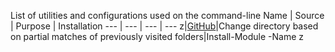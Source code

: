 List of utilities and configurations used on the command-line
Name | Source | Purpose | Installation
--- | --- | --- | ---
z|[GitHub](https://github.com/vincpa/z)|Change directory based on partial matches of previously visited folders|Install-Module -Name z
